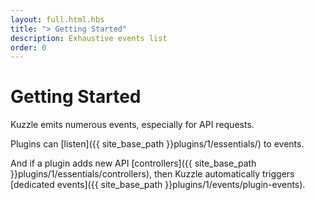 ```yaml
---
layout: full.html.hbs
title: "> Getting Started"
description: Exhaustive events list
order: 0
---
```


# Getting Started

Kuzzle emits numerous events, especially for API requests.

Plugins can [listen]({{ site_base_path }}plugins/1/essentials/) to events.

And if a plugin adds new API [controllers]({{ site_base_path }}plugins/1/essentials/controllers), then Kuzzle automatically triggers [dedicated events]({{ site_base_path }}plugins/1/events/plugin-events).
